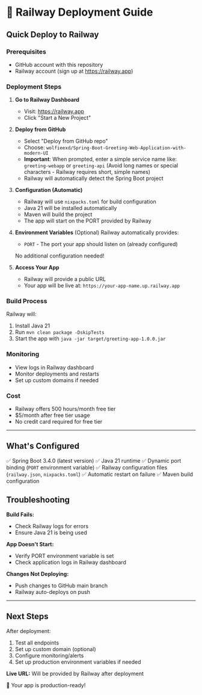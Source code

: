 # 🚀 Railway Deployment Guide

## Quick Deploy to Railway

### Prerequisites
- GitHub account with this repository
- Railway account (sign up at https://railway.app)

### Deployment Steps

1. **Go to Railway Dashboard**
   - Visit: https://railway.app
   - Click "Start a New Project"

2. **Deploy from GitHub**
   - Select "Deploy from GitHub repo"
   - Choose: `wolfieexd/Spring-Boot-Greeting-Web-Application-with-modern-UI`
   - **Important**: When prompted, enter a simple service name like: `greeting-webapp` or `greeting-api`
     (Avoid long names or special characters - Railway requires short, simple names)
   - Railway will automatically detect the Spring Boot project

3. **Configuration (Automatic)**
   - Railway will use `nixpacks.toml` for build configuration
   - Java 21 will be installed automatically
   - Maven will build the project
   - The app will start on the PORT provided by Railway

4. **Environment Variables** (Optional)
   Railway automatically provides:
   - `PORT` - The port your app should listen on (already configured)
   
   No additional configuration needed!

5. **Access Your App**
   - Railway will provide a public URL
   - Your app will be live at: `https://your-app-name.up.railway.app`

### Build Process
Railway will:
1. Install Java 21
2. Run `mvn clean package -DskipTests`
3. Start the app with `java -jar target/greeting-app-1.0.0.jar`

### Monitoring
- View logs in Railway dashboard
- Monitor deployments and restarts
- Set up custom domains if needed

### Cost
- Railway offers 500 hours/month free tier
- $5/month after free tier usage
- No credit card required for free tier

---

## What's Configured

✅ Spring Boot 3.4.0 (latest version)
✅ Java 21 runtime
✅ Dynamic port binding (`PORT` environment variable)
✅ Railway configuration files (`railway.json`, `nixpacks.toml`)
✅ Automatic restart on failure
✅ Maven build configuration

## Troubleshooting

**Build Fails:**
- Check Railway logs for errors
- Ensure Java 21 is being used

**App Doesn't Start:**
- Verify PORT environment variable is set
- Check application logs in Railway dashboard

**Changes Not Deploying:**
- Push changes to GitHub main branch
- Railway auto-deploys on push

---

## Next Steps

After deployment:
1. Test all endpoints
2. Set up custom domain (optional)
3. Configure monitoring/alerts
4. Set up production environment variables if needed

**Live URL:** Will be provided by Railway after deployment

🎉 Your app is production-ready!
